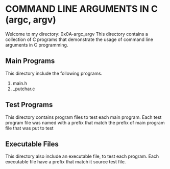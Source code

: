 # COMMAND LINE ARGUMENTS IN C (argc, argv)

Welcome to my directory: 0x0A-argc_argv
This directory contains a collection of C programs that demonstrate the usage of command line arguments in C programming.

## Main Programs

This directory include the following programs.

1. main.h
2. \_putchar.c

## Test Programs

This directory contains program files to test each main program. Each test program file was named with a prefix that match the prefix of main program file that was put to test

## Executable Files

This directory also include an executable file, to test each program. Each executable file have a prefix that match it source test file.
